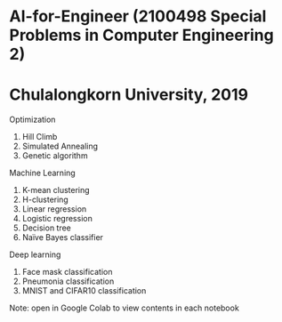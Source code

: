 # AI-for-Engineer (2100498 Special Problems in Computer Engineering 2)
# Chulalongkorn University, 2019

Optimization
1. Hill Climb
2. Simulated Annealing
3. Genetic algorithm
  
Machine Learning
1. K-mean clustering
2. H-clustering
3. Linear regression
4. Logistic regression
5. Decision tree
6. Naïve Bayes classifier
  
Deep learning
1. Face mask classification
2. Pneumonia classification
3. MNIST and CIFAR10 classification
  
Note: open in Google Colab to view contents in each notebook
